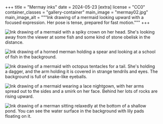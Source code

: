 +++
title = "Mermay inks"
date = 2024-05-23
[extra]
license = "CC0"
container_classes = "gallery-container"
main_image = "mermay02.jpg"
main_image_alt = """Ink drawing of a mermaid looking upward with a focused expression.
Her pose is tense, prepared for fast motion."""
+++

<!-- more -->

![Ink drawing of a mermaid with a spiky crown on her head.
She's looking away from the viewer at some fish
and some kind of stone obelisk in the distance.](mermay01.jpg)

![Ink drawing of a horned merman holding a spear
and looking at a school of fish in the background.](mermay03.jpg)

![Ink drawing of a mermaid with octopus tentacles for a tail.
She's holding a dagger, and the arm holding it is covered in strange tendrils and eyes.
The background is full of snake-like eyeballs.](mermay04.jpg)

![Ink drawing of a mermaid wearing a lace nightgown,
with her arms spread out to the sides and a smirk on her face.
Behind her lots of rocks are rising upward.](mermay05.jpg)

![Ink drawing of a merman sitting relaxedly at the bottom of a shallow pond.
You can see the water surface in the background with lily pads floating on it.](mermay06.jpg)
